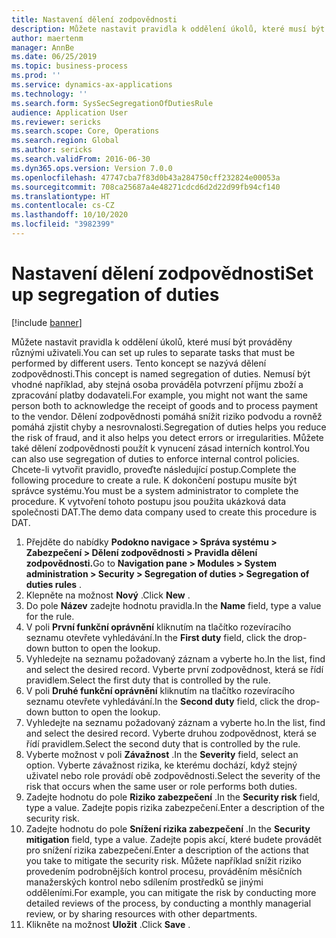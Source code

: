 ```yaml
---
title: Nastavení dělení zodpovědnosti
description: Můžete nastavit pravidla k oddělení úkolů, které musí být prováděny různými uživateli.
author: maertenm
manager: AnnBe
ms.date: 06/25/2019
ms.topic: business-process
ms.prod: ''
ms.service: dynamics-ax-applications
ms.technology: ''
ms.search.form: SysSecSegregationOfDutiesRule
audience: Application User
ms.reviewer: sericks
ms.search.scope: Core, Operations
ms.search.region: Global
ms.author: sericks
ms.search.validFrom: 2016-06-30
ms.dyn365.ops.version: Version 7.0.0
ms.openlocfilehash: 47747cba7f83d0b43a284750cff232824e00053a
ms.sourcegitcommit: 708ca25687a4e48271cdcd6d2d22d99fb94cf140
ms.translationtype: HT
ms.contentlocale: cs-CZ
ms.lasthandoff: 10/10/2020
ms.locfileid: "3982399"
---
```

# <a name="set-up-segregation-of-duties"></a><span data-ttu-id="749ce-103">Nastavení dělení zodpovědnosti</span><span class="sxs-lookup"><span data-stu-id="749ce-103">Set up segregation of duties</span></span>

[!include [banner](../../includes/banner.md)]

<span data-ttu-id="749ce-104">Můžete nastavit pravidla k oddělení úkolů, které musí být prováděny různými uživateli.</span><span class="sxs-lookup"><span data-stu-id="749ce-104">You can set up rules to separate tasks that must be performed by different users.</span></span> <span data-ttu-id="749ce-105">Tento koncept se nazývá dělení zodpovědnosti.</span><span class="sxs-lookup"><span data-stu-id="749ce-105">This concept is named segregation of duties.</span></span> <span data-ttu-id="749ce-106">Nemusí být vhodné například, aby stejná osoba prováděla potvrzení příjmu zboží a zpracování platby dodavateli.</span><span class="sxs-lookup"><span data-stu-id="749ce-106">For example, you might not want the same person both to acknowledge the receipt of goods and to process payment to the vendor.</span></span> <span data-ttu-id="749ce-107">Dělení zodpovědnosti pomáhá snížit riziko podvodu a rovněž pomáhá zjistit chyby a nesrovnalosti.</span><span class="sxs-lookup"><span data-stu-id="749ce-107">Segregation of duties helps you reduce the risk of fraud, and it also helps you detect errors or irregularities.</span></span> <span data-ttu-id="749ce-108">Můžete také dělení zodpovědnosti použít k vynucení zásad interních kontrol.</span><span class="sxs-lookup"><span data-stu-id="749ce-108">You can also use segregation of duties to enforce internal control policies.</span></span> <span data-ttu-id="749ce-109">Chcete-li vytvořit pravidlo, proveďte následující postup.</span><span class="sxs-lookup"><span data-stu-id="749ce-109">Complete the following procedure to create a rule.</span></span> <span data-ttu-id="749ce-110">K dokončení postupu musíte být správce systému.</span><span class="sxs-lookup"><span data-stu-id="749ce-110">You must be a system administrator to complete the procedure.</span></span> <span data-ttu-id="749ce-111">K vytvoření tohoto postupu jsou použita ukázková data společnosti DAT.</span><span class="sxs-lookup"><span data-stu-id="749ce-111">The demo data company used to create this procedure is DAT.</span></span> 

1. <span data-ttu-id="749ce-112">Přejděte do nabídky **Podokno navigace > Správa systému > Zabezpečení > Dělení zodpovědnosti > Pravidla dělení zodpovědnosti.**</span><span class="sxs-lookup"><span data-stu-id="749ce-112">Go to **Navigation pane > Modules > System administration > Security > Segregation of duties > Segregation of duties rules** .</span></span>
2. <span data-ttu-id="749ce-113">Klepněte na možnost **Nový** .</span><span class="sxs-lookup"><span data-stu-id="749ce-113">Click **New** .</span></span>
3. <span data-ttu-id="749ce-114">Do pole **Název** zadejte hodnotu pravidla.</span><span class="sxs-lookup"><span data-stu-id="749ce-114">In the **Name** field, type a value for the rule.</span></span>
4. <span data-ttu-id="749ce-115">V poli **První funkční oprávnění** kliknutím na tlačítko rozevíracího seznamu otevřete vyhledávání.</span><span class="sxs-lookup"><span data-stu-id="749ce-115">In the **First duty** field, click the drop-down button to open the lookup.</span></span>
5. <span data-ttu-id="749ce-116">Vyhledejte na seznamu požadovaný záznam a vyberte ho.</span><span class="sxs-lookup"><span data-stu-id="749ce-116">In the list, find and select the desired record.</span></span> <span data-ttu-id="749ce-117">Vyberte první zodpovědnost, která se řídí pravidlem.</span><span class="sxs-lookup"><span data-stu-id="749ce-117">Select the first duty that is controlled by the rule.</span></span>
6. <span data-ttu-id="749ce-118">V poli **Druhé funkční oprávnění** kliknutím na tlačítko rozevíracího seznamu otevřete vyhledávání.</span><span class="sxs-lookup"><span data-stu-id="749ce-118">In the **Second duty** field, click the drop-down button to open the lookup.</span></span> 
7. <span data-ttu-id="749ce-119">Vyhledejte na seznamu požadovaný záznam a vyberte ho.</span><span class="sxs-lookup"><span data-stu-id="749ce-119">In the list, find and select the desired record.</span></span> <span data-ttu-id="749ce-120">Vyberte druhou zodpovědnost, která se řídí pravidlem.</span><span class="sxs-lookup"><span data-stu-id="749ce-120">Select the second duty that is controlled by the rule.</span></span>
10. <span data-ttu-id="749ce-121">Vyberte možnost v poli **Závažnost** .</span><span class="sxs-lookup"><span data-stu-id="749ce-121">In the **Severity** field, select an option.</span></span> <span data-ttu-id="749ce-122">Vyberte závažnost rizika, ke kterému dochází, když stejný uživatel nebo role provádí obě zodpovědnosti.</span><span class="sxs-lookup"><span data-stu-id="749ce-122">Select the severity of the risk that occurs when the same user or role performs both duties.</span></span>  
11. <span data-ttu-id="749ce-123">Zadejte hodnotu do pole **Riziko zabezpečení** .</span><span class="sxs-lookup"><span data-stu-id="749ce-123">In the **Security risk** field, type a value.</span></span> <span data-ttu-id="749ce-124">Zadejte popis rizika zabezpečení.</span><span class="sxs-lookup"><span data-stu-id="749ce-124">Enter a description of the security risk.</span></span>  
12. <span data-ttu-id="749ce-125">Zadejte hodnotu do pole **Snížení rizika zabezpečení** .</span><span class="sxs-lookup"><span data-stu-id="749ce-125">In the **Security mitigation** field, type a value.</span></span> <span data-ttu-id="749ce-126">Zadejte popis akcí, které budete provádět pro snížení rizika zabezpečení.</span><span class="sxs-lookup"><span data-stu-id="749ce-126">Enter a description of the actions that you take to mitigate the security risk.</span></span> <span data-ttu-id="749ce-127">Můžete například snížit riziko provedením podrobnějších kontrol procesu, prováděním měsíčních manažerských kontrol nebo sdílením prostředků se jinými odděleními.</span><span class="sxs-lookup"><span data-stu-id="749ce-127">For example, you can mitigate the risk by conducting more detailed reviews of the process, by conducting a monthly managerial review, or by sharing resources with other departments.</span></span>     
13. <span data-ttu-id="749ce-128">Klikněte na možnost **Uložit** .</span><span class="sxs-lookup"><span data-stu-id="749ce-128">Click **Save** .</span></span>

